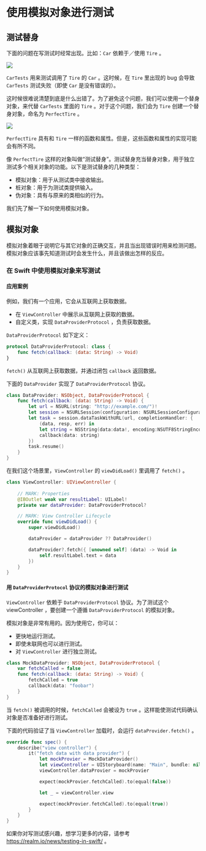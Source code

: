 # 使用模拟对象进行测试

## 测试替身

下面的问题在写测试时经常出现。比如：`Car` 依赖于／使用 `Tire` 。

![](https://github.com/Quick/Assets/blob/master/Screenshots/TestUsingMock_BusesA.png)

`CarTests` 用来测试调用了 `Tire` 的 `Car` 。这时候，在 `Tire` 里出现的 bug 会导致 `CarTests` 测试失败（即使 `Car` 是没有错误的）。

这时候很难说清楚到底是什么出错了。为了避免这个问题，我们可以使用一个替身对象，来代替 `CarTests` 里面的 `Tire` 。对于这个问题，我们会为 `Tire` 创建一个替身对象，命名为 `PerfectTire` 。

![](https://github.com/Quick/Assets/blob/master/Screenshots/TestUsingMock_BusesAmock.png)

`PerfectTire` 具有和 `Tire` 一样的函数和属性。但是，这些函数和属性的实现可能会有所不同。

像 `PerfectTire` 这样的对象叫做“测试替身”。测试替身充当替身对象，用于独立测试多个相关对象的功能。以下是测试替身的几种类型：

- 模拟对象：用于从测试类中接收输出。
- 桩对象：用于为测试类提供输入。
- 伪对象：具有与原来的类相似的行为。

我们先了解一下如何使用模拟对象。

## 模拟对象

模拟对象着眼于说明它与其它对象的正确交互，并且当出现错误时用来检测问题。模拟对象应该事先知道测试时会发生什么，并且该做出怎样的反应。

### 在 Swift 中使用模拟对象来写测试

#### 应用案例

例如，我们有一个应用，它会从互联网上获取数据。

* 在 `ViewController` 中展示从互联网上获取的数据。
* 自定义类，实现 `DataProviderProtocol` ，负责获取数据。

`DataProviderProtocol` 如下定义：

```swift
protocol DataProviderProtocol: class {
    func fetch(callback: (data: String) -> Void)
}
```

`fetch()` 从互联网上获取数据，并通过闭包 `callback` 返回数据。

下面的 `DataProvider` 实现了 `DataProviderProtocol` 协议。

```swift
class DataProvider: NSObject, DataProviderProtocol {
    func fetch(callback: (data: String) -> Void) {
        let url = NSURL(string: "http://example.com/")!
        let session = NSURLSession(configuration: NSURLSessionConfiguration.defaultSessionConfiguration())
        let task = session.dataTaskWithURL(url, completionHandler: {
            (data, resp, err) in
            let string = NSString(data:data!, encoding:NSUTF8StringEncoding) as! String
            callback(data: string)
        })
        task.resume()
    }
}
```

在我们这个场景里，`ViewController` 的 `viewDidLoad()` 里调用了 `fetch()` 。

```swift
class ViewController: UIViewController {
    
    // MARK: Properties
    @IBOutlet weak var resultLabel: UILabel!
    private var dataProvider: DataProviderProtocol?

    // MARK: View Controller Lifecycle
    override func viewDidLoad() {
        super.viewDidLoad()

        dataProvider = dataProvider ?? DataProvider()

        dataProvider?.fetch({ [unowned self] (data) -> Void in
            self.resultLabel.text = data
        })
    }
}
```

#### 用 `DataProviderProtocol` 协议的模拟对象进行测试

`ViewController` 依赖于 `DataProviderProtocol` 协议。为了测试这个 viewController ，要创建一个遵循 `DataProviderProtocol` 的模拟对象。

模拟对象是非常有用的。因为使用它，你可以：

- 更快地运行测试。
- 即使未联网也可以进行测试。
- 对 `ViewController` 进行独立测试。

```swift
class MockDataProvider: NSObject, DataProviderProtocol {
    var fetchCalled = false
    func fetch(callback: (data: String) -> Void) {
        fetchCalled = true
        callback(data: "foobar")
    }
}
```

当 `fetch()` 被调用的时候，`fetchCalled` 会被设为 `true` 。这样能使测试代码确认对象是否准备好进行测试。

下面的代码验证了当 `ViewController` 加载时，会运行 `dataProvider.fetch()` 。

```swift
override func spec() {
    describe("view controller") {
        it("fetch data with data provider") {
            let mockProvier = MockDataProvider()
            let viewController = UIStoryboard(name: "Main", bundle: nil).instantiateViewControllerWithIdentifier("ViewController") as! ViewController
            viewController.dataProvier = mockProvier

            expect(mockProvier.fetchCalled).to(equal(false))

            let _ = viewController.view

            expect(mockProvier.fetchCalled).to(equal(true))
        }
    }
}
```

如果你对写测试感兴趣，想学习更多的内容，请参考 https://realm.io/news/testing-in-swift/ 。


